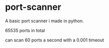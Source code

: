 # port-scanner

A basic port scanner i made in python. 

65535 ports in total

can scan 60 ports a second with a 0.001 timeout
